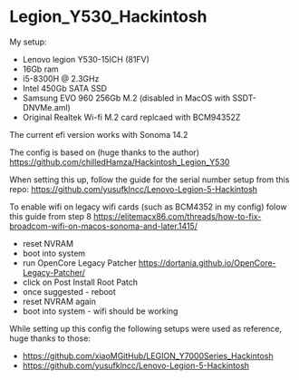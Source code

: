 # Legion_Y530_Hackintosh

My setup:
- Lenovo legion Y530-15ICH (81FV)
- 16Gb ram
- i5-8300H @ 2.3GHz
- Intel 450Gb SATA SSD
- Samsung EVO 960 256Gb M.2 (disabled in MacOS with SSDT-DNVMe.aml)
- Original Realtek Wi-fi M.2 card replcaed with BCM94352Z


The current efi version works with Sonoma 14.2

The config is based on (huge thanks to the author)
https://github.com/chilledHamza/Hackintosh_Legion_Y530


When setting this up, follow the guide for the serial number setup from this repo: https://github.com/yusufklncc/Lenovo-Legion-5-Hackintosh


To enable wifi on legacy wifi cards (such as BCM4352 in my config) folow this guide from step 8 
https://elitemacx86.com/threads/how-to-fix-broadcom-wifi-on-macos-sonoma-and-later.1415/
- reset NVRAM
- boot into system
- run OpenCore Legacy Patcher https://dortania.github.io/OpenCore-Legacy-Patcher/
- click on Post Install Root Patch
- once suggested - reboot
- reset NVRAM again
- boot into system - wifi should be working



While setting up this config the following setups were used as reference, huge thanks to those:
- https://github.com/xiaoMGitHub/LEGION_Y7000Series_Hackintosh
- https://github.com/yusufklncc/Lenovo-Legion-5-Hackintosh
